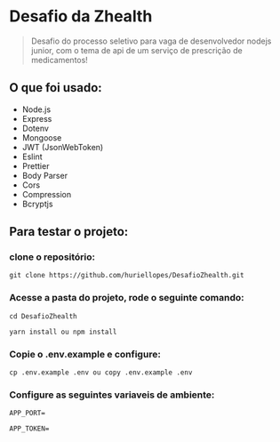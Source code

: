 # Desafio da Zhealth

> Desafio do processo seletivo para vaga de desenvolvedor nodejs junior, com o tema de api de um serviço de prescrição de medicamentos!

## O que foi usado:

- Node.js
- Express
- Dotenv
- Mongoose
- JWT (JsonWebToken)
- Eslint
- Prettier
- Body Parser
- Cors
- Compression
- Bcryptjs

## Para testar o projeto:

### clone o repositório:

````
git clone https://github.com/huriellopes/DesafioZhealth.git
````

### Acesse a pasta do projeto, rode o seguinte comando:

````
cd DesafioZhealth

yarn install ou npm install
````

### Copie o .env.example e configure:

````
cp .env.example .env ou copy .env.example .env
````

### Configure as seguintes variaveis de ambiente:

````
APP_PORT=

APP_TOKEN=
````
